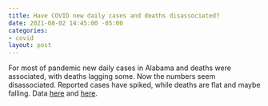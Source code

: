 ```yaml
---
title: Have COVID new daily cases and deaths disassociated?
date: 2021-08-02 14:45:00 -05:00
categories:
- covid
layout: post
---
```


For most of pandemic new daily cases in Alabama and deaths were associated, with deaths lagging some. Now the numbers seem disassociated. Reported cases have spiked, while deaths are flat and maybe falling. Data [here](https://www.nytimes.com/interactive/2021/us/alabama-covid-cases.html) and [here](https://alpublichealth.maps.arcgis.com/apps/dashboards/6d2771faa9da4a2786a509d82c8cf0f7).